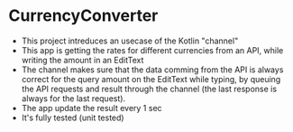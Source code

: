 # CurrencyConverter
 * This project intreduces an usecase of the Kotlin "channel"
 * This app is getting the rates for different currencies from an API, while writing the amount in an EditText
 * The channel makes sure that the data comming from the API is always correct for the query amount on the EditText while typing, by queuing the API requests and result through the channel (the last response is always for the last request).
 * The app update the result every 1 sec
 * It's fully tested (unit tested)

